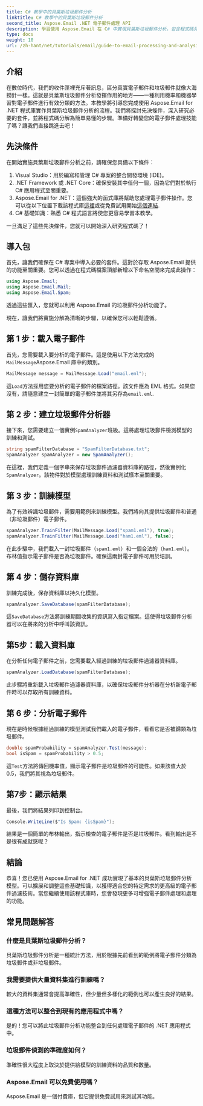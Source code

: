 ```yaml
---
title: C# 教學中的貝葉斯垃圾郵件分析
linktitle: C# 教學中的貝葉斯垃圾郵件分析
second_title: Aspose.Email .NET 電子郵件處理 API
description: 學習使用 Aspose.Email 在 C# 中實現貝葉斯垃圾郵件分析。包含程式碼見解的逐步教程，可實現有效的電子郵件過濾。
type: docs
weight: 10
url: /zh-hant/net/tutorials/email/guide-to-email-processing-and-analysis/bayesian-spam-analysis-in-csharp/
---
```

## 介紹

在數位時代，我們的收件匣裡充斥著訊息，區分真實電子郵件和垃圾郵件就像大海撈針一樣。這就是貝葉斯垃圾郵件分析發揮作用的地方——一種利用機率和機器學習對電子郵件進行有效分類的方法。本教學將引導您完成使用 Aspose.Email for .NET 程式庫實作貝葉斯垃圾郵件分析的流程。我們將探討先決條件，深入研究必要的套件，並將程式碼分解為簡單易懂的步驟。準備好轉變您的電子郵件處理技能了嗎？讓我們直接跳進去吧！

## 先決條件

在開始實施貝葉斯垃圾郵件分析之前，請確保您具備以下條件：

1. Visual Studio：用於編寫和管理 C# 專案的整合開發環境 (IDE)。
2. .NET Framework 或 .NET Core：確保安裝其中任何一個，因為它們對於執行 C# 應用程式至關重要。
3. Aspose.Email for .NET：這個強大的函式庫將幫助您處理電子郵件操作。您可以從以下位置下載該程式庫[這裡](https://releases.aspose.com/email/net/)或從免費試用開始[這個連結](https://releases.aspose.com/).
4. C# 基礎知識：熟悉 C# 程式語言將使您更容易學習本教學。

一旦滿足了這些先決條件，您就可以開始深入研究程式碼了！

## 導入包

首先，讓我們確保在 C# 專案中導入必要的套件。這對於存取 Aspose.Email 提供的功能至關重要。您可以透過在程式碼檔案頂部新增以下命名空間來完成此操作：

```csharp
using Aspose.Email;
using Aspose.Email.Mail;
using Aspose.Email.Spam;
```

透過這些匯入，您就可以利用 Aspose.Email 的垃圾郵件分析功能了。

現在，讓我們將實施分解為清晰的步驟，以確保您可以輕鬆遵循。

## 第 1 步：載入電子郵件

首先，您需要載入要分析的電子郵件。這是使用以下方法完成的`MailMessage`Aspose.Email 庫中的類別。 

```csharp
MailMessage message = MailMessage.Load("email.eml");
```

這`Load`方法採用您要分析的電子郵件的檔案路徑。該文件應為 EML 格式。如果您沒有，請隨意建立一封簡單的電子郵件並將其另存為`email.eml`.

## 第 2 步：建立垃圾郵件分析器

接下來，您需要建立一個實例`SpamAnalyzer`班級。這將處理垃圾郵件檢測模型的訓練和測試。

```csharp
string spamFilterDatabase = "SpamFilterDatabase.txt";
SpamAnalyzer spamAnalyzer = new SpamAnalyzer();
```

在這裡，我們定義一個字串來保存垃圾郵件過濾器資料庫的路徑，然後實例化`SpamAnalyzer`。該物件對於模型處理訓練資料和測試樣本至關重要。

## 第 3 步：訓練模型

為了有效辨識垃圾郵件，需要用範例來訓練模型。我們將向其提供垃圾郵件和普通（非垃圾郵件）電子郵件。

```csharp
spamAnalyzer.TrainFilter(MailMessage.Load("spam1.eml"), true);
spamAnalyzer.TrainFilter(MailMessage.Load("ham1.eml"), false);
```

在此步驟中，我們載入一封垃圾郵件（`spam1.eml`）和一個合法的（`ham1.eml`）。布林值指示電子郵件是否為垃圾郵件。確保這兩封電子郵件可用於培訓。

## 第 4 步：儲存資料庫

訓練完成後，保存資料庫以持久化模型。

```csharp
spamAnalyzer.SaveDatabase(spamFilterDatabase);
```

這`SaveDatabase`方法將訓練期間收集的資訊寫入指定檔案。這使得垃圾郵件分析器可以在將來的分析中呼叫該資訊。

## 第5步：載入資料庫

在分析任何電子郵件之前，您需要載入經過訓練的垃圾郵件過濾器資料庫。

```csharp
spamAnalyzer.LoadDatabase(spamFilterDatabase);
```

此步驟將重新載入垃圾郵件過濾器資料庫，以確保垃圾郵件分析器在分析新電子郵件時可以存取所有訓練資料。

## 第 6 步：分析電子郵件

現在是時候根據經過訓練的模型測試我們載入的電子郵件，看看它是否被歸類為垃圾郵件。 

```csharp
double spamProbability = spamAnalyzer.Test(message);
bool isSpam = spamProbability > 0.5;
```

這`Test`方法將傳回機率值，顯示電子郵件是垃圾郵件的可能性。如果該值大於 0.5，我們將其視為垃圾郵件。

## 第7步：顯示結果

最後，我們將結果列印到控制台。

```csharp
Console.WriteLine($"Is Spam: {isSpam}");
```

結果是一個簡單的布林輸出，指示檢查的電子郵件是否是垃圾郵件。看到輸出是不是很有成就感呢？

## 結論

恭喜！您已使用 Aspose.Email for .NET 成功實現了基本的貝葉斯垃圾郵件分析模型。可以擴展和調整這些基礎知識，以獲得適合您的特定需求的更高級的電子郵件過濾技術。當您繼續使用該程式庫時，您會發現更多可增強電子郵件處理和處理的功能。

## 常見問題解答 

### 什麼是貝葉斯垃圾郵件分析？
貝葉斯垃圾郵件分析是一種統計方法，用於根據先前看到的範例將電子郵件分類為垃圾郵件或非垃圾郵件。

### 我需要提供大量資料集進行訓練嗎？
較大的資料集通常會提高準確性，但少量但多樣化的範例也可以產生良好的結果。

### 這種方法可以整合到現有的應用程式中嗎？
是的！您可以將此垃圾郵件分析功能整合到任何處理電子郵件的 .NET 應用程式中。

### 垃圾郵件偵測的準確度如何？
準確性很大程度上取決於提供給模型的訓練資料的品質和數量。

### Aspose.Email 可以免費使用嗎？
Aspose.Email 是一個付費庫，但它提供免費試用來測試其功能。
